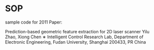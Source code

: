 # SOP
sample code for 2011 Paper:

Prediction-based geometric feature extraction for 2D laser scanner
Yilu Zhao, Xiong Chen ∗
Intelligent Control Research Lab, Department of Electronic Engineering, Fudan University, Shanghai 200433, PR China
